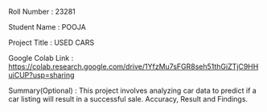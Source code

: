 Roll Number       :   23281

Student Name      :   POOJA

Project Title     :   USED CARS

Google Colab Link :   https://colab.research.google.com/drive/1YfzMu7sFGR8seh51thGiZTjC9HHuiCUP?usp=sharing

Summary(Optional) :   This project involves analyzing car data to predict if a car listing will result in a successful sale.
Accuracy, Result and Findings.
